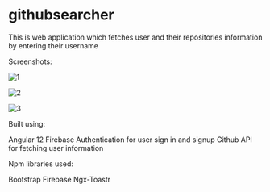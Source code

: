 # githubsearcher
This is web application which fetches user and their repositories information by entering their username

Screenshots:

![1](https://user-images.githubusercontent.com/72996825/121765572-7af7d900-cb69-11eb-88c8-51f862bcf60b.PNG)

![2](https://user-images.githubusercontent.com/72996825/121765569-79c6ac00-cb69-11eb-94bb-c4699a490caf.PNG)

![3](https://user-images.githubusercontent.com/72996825/121765571-7af7d900-cb69-11eb-8f16-1e83d4e0fd48.PNG)

Built using:

Angular 12
Firebase Authentication for user sign in and signup
Github API for fetching user information

Npm libraries used:

Bootstrap
Firebase
Ngx-Toastr


